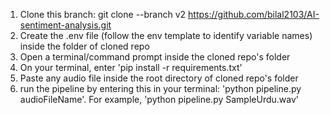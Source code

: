 1. Clone this branch: 
git clone --branch v2 https://github.com/bilal2103/AI-sentiment-analysis.git
2. Create the .env file (follow the env template to identify variable names) inside the folder of cloned repo
3. Open a terminal/command prompt inside the cloned repo's folder
4. On your terminal, enter 'pip install -r requirements.txt'
5. Paste any audio file inside the root directory of cloned repo's folder
6. run the pipeline by entering this in your terminal: 'python pipeline.py audioFileName'. For example, 'python pipeline.py SampleUrdu.wav'
